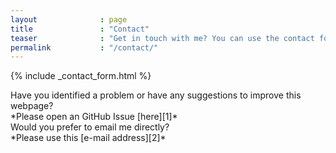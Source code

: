 ```yaml
---
layout              : page
title               : "Contact"
teaser              : "Get in touch with me? You can use the contact form."
permalink           : "/contact/"
---
```


{% include _contact_form.html %}

<div class="t30">
    Have you identified a problem or have any suggestions to improve this webpage?
</div>
<div class="l15" markdown="1">*Please open an GitHub Issue [here][1]*
</div>

<div class="t30">
    Would you prefer to email me directly?
</div>
<div class="l15" markdown="1">*Please use this [e-mail address][2]*
</div>

[1]: https://github.com/patricia-ternes/patricia-ternes.github.io/issues
[2]: mailto:p.ternesdallagnollo@leeds.ac.uk